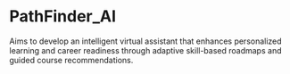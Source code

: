 # PathFinder_AI
Aims to develop an intelligent virtual assistant that enhances personalized learning and career readiness through adaptive skill-based roadmaps and guided course recommendations.
